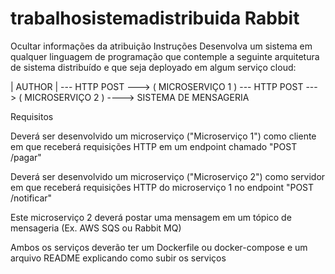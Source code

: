 # trabalhosistemadistribuida Rabbit

Ocultar informações da atribuição Instruções Desenvolva um sistema em qualquer linguagem de programação que contemple a seguinte arquitetura de sistema distribuído e que seja deployado em algum serviço cloud:

| AUTHOR | --- HTTP POST ---> ( MICROSERVIÇO 1 ) --- HTTP POST ---> ( MICROSERVIÇO 2 ) ----> SISTEMA DE MENSAGERIA

Requisitos

Deverá ser desenvolvido um microserviço ("Microserviço 1") como cliente em que receberá requisições HTTP em um endpoint chamado "POST /pagar"

Deverá ser desenvolvido um microserviço ("Microserviço 2") como servidor em que receberá requisições HTTP do microserviço 1 no endpoint "POST /notificar"

Este microserviço 2 deverá postar uma mensagem em um tópico de mensageria (Ex. AWS SQS ou Rabbit MQ)

Ambos os serviços deverão ter um Dockerfile ou docker-compose e um arquivo README explicando como subir os serviços
